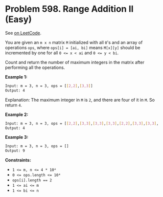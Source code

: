 Problem 598. Range Addition II (Easy)
=====================================

See [on LeetCode](https://leetcode.com/problems/range-addition-ii/).

You are given an `m x n` matrix `M` initialized with all `0`'s and an array of operations `ops`, where `ops[i] = [ai, bi]` means `M[x][y]` should be incremented by one for all `0 <= x < ai` and `0 <= y < bi`.

Count and return the number of maximum integers in the matrix after performing all the operations.

**Example 1:**

```bash
Input: m = 3, n = 3, ops = [[2,2],[3,3]]
Output: 4
```

Explanation: The maximum integer in `M` is `2`, and there are four of it in `M`. So return `4`.

**Example 2:**

```bash
Input: m = 3, n = 3, ops = [[2,2],[3,3],[3,3],[3,3],[2,2],[3,3],[3,3],[3,3],[2,2],[3,3],[3,3],[3,3]]
Output: 4
```

**Example 3:**

```bash
Input: m = 3, n = 3, ops = []
Output: 9
```

**Constraints:**

* `1 <= m, n <= 4 * 10⁴`
* `0 <= ops.length <= 10⁴`
* `ops[i].length == 2`
* `1 <= ai <= m`
* `1 <= bi <= n`
